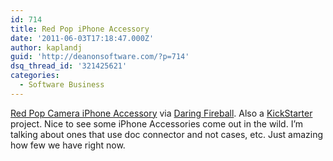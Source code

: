 ```yaml
---
id: 714
title: Red Pop iPhone Accessory
date: '2011-06-03T17:18:47.000Z'
author: kaplandj
guid: 'http://deanonsoftware.com/?p=714'
dsq_thread_id: '321425621'
categories:
  - Software Business
---
```

[Red Pop Camera iPhone Accessory](http://red-pop.com/) via [Daring Fireball](http://daringfireball.net/). Also a [KickStarter](http://www.kickstarter.com/projects/786496402/red-pop) project. Nice to see some iPhone Accessories come out in the wild. I’m talking about ones that use doc connector and not cases, etc. Just amazing how few we have right now.

